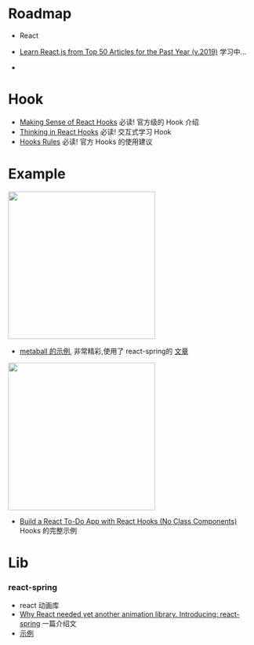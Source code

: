 # Roadmap
* React
* [Learn React.js from Top 50 Articles for the Past Year (v.2019)](https://medium.mybridge.co/learn-react-js-from-top-50-articles-for-the-past-year-v-2019-baaacfc521c) 学习中...

* 
# Hook
* [Making Sense of React Hooks](https://medium.com/@dan_abramov/making-sense-of-react-hooks-fdbde8803889) 必读! 官方级的 Hook 介绍
* [Thinking in React Hooks](https://wattenberger.com/blog/react-hooks) 必读! 交互式学习 Hook
* [Hooks Rules](https://zh-hans.reactjs.org/docs/hooks-rules.html) 必读! 官方 Hooks 的使用建议

# Example
<img src="https://miro.medium.com/max/2000/1*7af_1QdcwQYpSxLh4rVo6w.gif" width="300" >



* [metaball 的示例](https://codesandbox.io/s/dank-wildflower-xlckb?file=/src/index.js), 非常精彩,使用了 react-spring的 [文章](https://medium.com/@drcmda/hooks-in-react-spring-a-tutorial-c6c436ad7ee4)


<img src="https://scotch-res.cloudinary.com/image/upload/w_1050,q_auto:good,f_auto/v1542128304/ztdffognvv9ct2me6wvu.jpg" width="300" >

* [Build a React To-Do App with React Hooks (No Class Components)](https://scotch.io/tutorials/build-a-react-to-do-app-with-react-hooks-no-class-components?utm_source=mybridge&utm_medium=blog&utm_campaign=read_more) Hooks 的完整示例


# Lib

### react-spring
* react 动画库
* [Why React needed yet another animation library. Introducing: react-spring](https://blog.usejournal.com/why-react-needed-yet-another-animation-library-introducing-react-spring-8212e424c5ce) 一篇介绍文
* [示例](https://codesandbox.io/s/426pvonqj0?from-embed=&file=/src/index.js:176-180)



